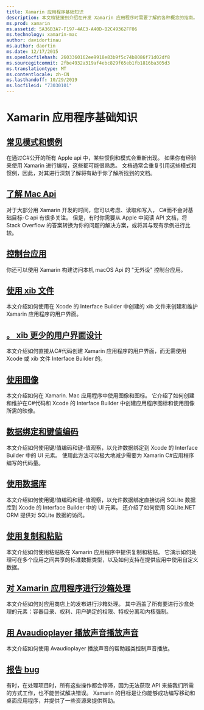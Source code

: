 ```yaml
---
title: Xamarin 应用程序基础知识
description: 本文档链接到介绍在开发 Xamarin 应用程序时需要了解的各种概念的指南。
ms.prod: xamarin
ms.assetid: 5A36B3A7-F197-4AC3-A40D-B2C49362FF06
ms.technology: xamarin-mac
author: davidortinau
ms.author: daortin
ms.date: 12/17/2015
ms.openlocfilehash: 2603360162ee9918e83b9f5c74b8086f71d02df8
ms.sourcegitcommit: 2fbe4932a319af4ebc829f65eb1fb1816ba305d3
ms.translationtype: MT
ms.contentlocale: zh-CN
ms.lasthandoff: 10/29/2019
ms.locfileid: "73030101"
---
```

# <a name="xamarinmac-application-fundamentals"></a>Xamarin 应用程序基础知识

## <a name="common-patterns-and-idiomsmacapp-fundamentalspatternsmd"></a>[常见模式和惯例](~/mac/app-fundamentals/patterns.md)

在通过C#公开的所有 Apple api 中，某些惯例和模式会重新出现。 如果你有经验来使用 Xamarin 进行编程，这些都可能很熟悉。 文档通常会重复引用这些模式和惯例，因此，对其进行深刻了解将有助于你了解所找到的文档。

## <a name="understanding-mac-apismacapp-fundamentalsmac-apismd"></a>[了解 Mac Api](~/mac/app-fundamentals/mac-apis.md)

对于大部分用 Xamarin 开发的时间，您可以考虑、读取和写入， C#而不会对基础目标-C api 有很多关注。 但是，有时你需要从 Apple 中阅读 API 文档，将 Stack Overflow 的答案转换为你的问题的解决方案，或将其与现有示例进行比较。

## <a name="console-appsmacapp-fundamentalsconsolemd"></a>[控制台应用](~/mac/app-fundamentals/console.md)

你还可以使用 Xamarin 构建访问本机 macOS Api 的 "无外设" 控制台应用。

## <a name="working-with-xib-filesmacapp-fundamentalsxibmd"></a>[使用 xib 文件](~/mac/app-fundamentals/xib.md)

本文介绍如何使用在 Xcode 的 Interface Builder 中创建的 xib 文件来创建和维护 Xamarin 应用程序的用户界面。

## <a name="storyboardxib-less-user-interface-designmacapp-fundamentalsxibless-uimd"></a>[。 xib 更少的用户界面设计](~/mac/app-fundamentals/xibless-ui.md)

本文介绍如何直接从C#代码创建 Xamarin 应用程序的用户界面，而无需使用 Xcode 或 xib 文件 Interface Builder 的。

## <a name="working-with-imagesmacapp-fundamentalsimagemd"></a>[使用图像](~/mac/app-fundamentals/image.md)

本文介绍如何在 Xamarin. Mac 应用程序中使用图像和图标。 它介绍了如何创建和维护在C#代码和 Xcode 的 Interface Builder 中创建应用程序图标和使用图像所需的映像。

## <a name="data-binding-and-key-value-codingmacapp-fundamentalsdatabindingmd"></a>[数据绑定和键值编码](~/mac/app-fundamentals/databinding.md)

本文介绍如何使用键/值编码和键-值观察，以允许数据绑定到 Xcode 的 Interface Builder 中的 UI 元素。 使用此方法可以极大地减少需要为 Xamarin C#应用程序编写的代码量。 

## <a name="working-with-databasesmacapp-fundamentalsdatabasesmd"></a>[使用数据库](~/mac/app-fundamentals/databases.md)

本文介绍如何使用键/值编码和键-值观察，以允许数据绑定直接访问 SQLite 数据库到 Xcode 的 Interface Builder 中的 UI 元素。 还介绍了如何使用 SQLite.NET ORM 提供对 SQLite 数据的访问。

## <a name="working-with-copy-and-pastemacapp-fundamentalscopy-pastemd"></a>[使用复制和粘贴](~/mac/app-fundamentals/copy-paste.md)

本文介绍如何使用粘贴板在 Xamarin 应用程序中提供复制和粘贴。 它演示如何处理可在多个应用之间共享的标准数据类型，以及如何支持在提供应用中使用自定义数据。

## <a name="sandboxing-a-xamarinmac-appmacapp-fundamentalssandboxingmd"></a>[对 Xamarin 应用程序进行沙箱处理](~/mac/app-fundamentals/sandboxing.md)

本文介绍如何对应用商店上的发布进行沙箱处理。 其中涵盖了所有要进行沙盒处理的元素：容器目录、权利、用户确定的权限、特权分离和内核强制。

## <a name="playing-sound-with-avaudioplayermacapp-fundamentalssoundsmd"></a>[用 Avaudioplayer 播放声音播放声音](~/mac/app-fundamentals/sounds.md)

本文介绍如何使用 Avaudioplayer 播放声音的帮助器类控制声音播放。

## <a name="reporting-bugsmacapp-fundamentalstroubleshootingmd"></a>[报告 bug](~/mac/app-fundamentals/troubleshooting.md)

有时，在处理项目时，所有这些操作都会停滞，因为无法获取 API 来按我们所需的方式工作，也不能尝试解决错误。 Xamarin 的目标是让你能够成功编写移动和桌面应用程序，并提供了一些资源来提供帮助。
